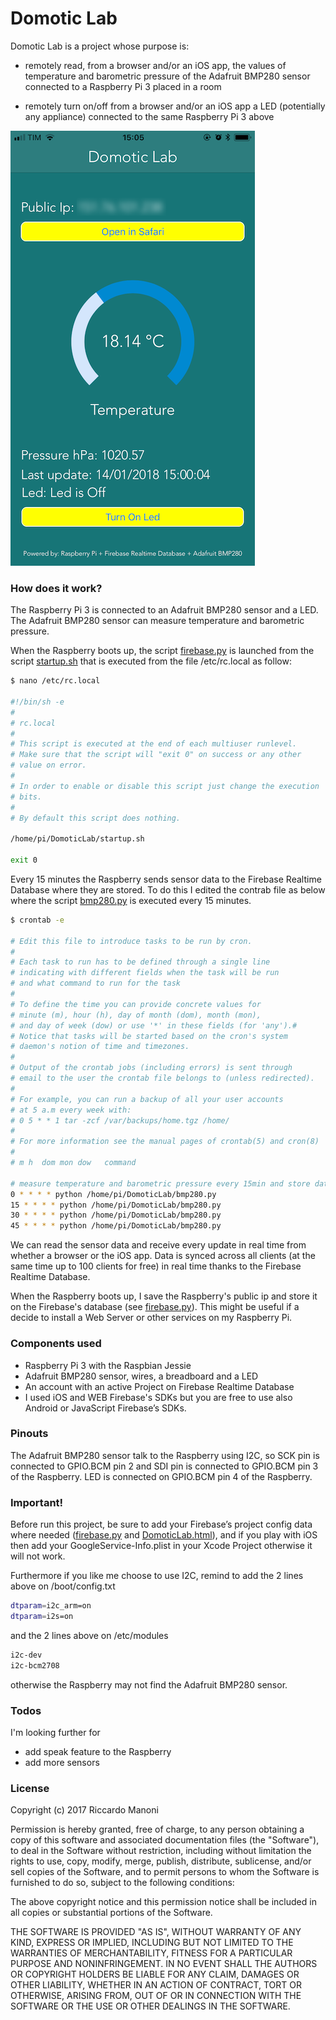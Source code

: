 # Domotic Lab

Domotic Lab is a project whose purpose is:

  - remotely read, from a browser and/or an iOS app, the values of temperature and barometric pressure of the Adafruit BMP280 sensor connected to a Raspberry Pi 3 placed in a room

  - remotely turn on/off from a browser and/or an iOS app a LED (potentially any appliance) connected to the same Raspberry Pi 3 above

![](https://github.com/RiccardoManoni/DomoticLab/blob/master/screenshot.png)

### How does it work?
The Raspberry Pi 3 is connected to an Adafruit BMP280 sensor and a LED.
The Adafruit BMP280 sensor can measure temperature and barometric pressure.

When the Raspberry boots up, the script [firebase.py] is launched from the script [startup.sh] that is executed from the file /etc/rc.local as follow:
```sh
$ nano /etc/rc.local

#!/bin/sh -e
#
# rc.local
#
# This script is executed at the end of each multiuser runlevel.
# Make sure that the script will "exit 0" on success or any other
# value on error.
#
# In order to enable or disable this script just change the execution
# bits.
#
# By default this script does nothing.

/home/pi/DomoticLab/startup.sh

exit 0
```

Every 15 minutes the Raspberry sends sensor data to the Firebase Realtime Database where they are stored. To do this I edited the contrab file as below where the script [bmp280.py] is executed every 15 minutes.
 ```sh
$ crontab -e

# Edit this file to introduce tasks to be run by cron.
#
# Each task to run has to be defined through a single line
# indicating with different fields when the task will be run
# and what command to run for the task
#
# To define the time you can provide concrete values for
# minute (m), hour (h), day of month (dom), month (mon),
# and day of week (dow) or use '*' in these fields (for 'any').#
# Notice that tasks will be started based on the cron's system
# daemon's notion of time and timezones.
#
# Output of the crontab jobs (including errors) is sent through
# email to the user the crontab file belongs to (unless redirected).
#
# For example, you can run a backup of all your user accounts
# at 5 a.m every week with:
# 0 5 * * 1 tar -zcf /var/backups/home.tgz /home/
#
# For more information see the manual pages of crontab(5) and cron(8)
#
# m h  dom mon dow   command

# measure temperature and barometric pressure every 15min and store data on Firebase Realtime Database
 0 * * * * python /home/pi/DomoticLab/bmp280.py
15 * * * * python /home/pi/DomoticLab/bmp280.py
30 * * * * python /home/pi/DomoticLab/bmp280.py
45 * * * * python /home/pi/DomoticLab/bmp280.py
 ```
 
We can read the sensor data and receive every update in real time from whether a browser or the iOS app. Data is synced across all clients (at the same time up to 100 clients for free) in real time thanks to the Firebase Realtime Database.

When the Raspberry boots up, I save the Raspberry's public ip and store it on the Firebase's database (see [firebase.py]). This might be useful if a decide to install a Web Server or other services on my Raspberry Pi.

### Components used
- Raspberry Pi 3 with the Raspbian Jessie
- Adafruit BMP280 sensor, wires, a breadboard and a LED
- An account with an active Project on Firebase Realtime Database
- I used iOS and WEB Firebase's SDKs but you are free to use also Android or JavaScript Firebase’s SDKs.

### Pinouts
The Adafruit BMP280 sensor talk to the Raspberry using I2C, so SCK pin is connected to GPIO.BCM pin 2 and SDI pin is connected to GPIO.BCM pin 3 of the Raspberry.
LED is connected on GPIO.BCM pin 4 of the Raspberry.

### Important!
Before run this project, be sure to add your Firebase’s project config data where needed ([firebase.py] and [DomoticLab.html]), and if you play with iOS then add your GoogleService-Info.plist in your Xcode Project otherwise it will not work.

Furthermore if you like me choose to use I2C, remind to add the 2 lines above on /boot/config.txt
```sh
dtparam=i2c_arm=on
dtparam=i2s=on
```

and the 2 lines above on /etc/modules
```sh
i2c-dev
i2c-bcm2708
```

otherwise the Raspberry may not find the Adafruit BMP280 sensor.

### Todos
I'm looking further for
 - add speak feature to the Raspberry
 - add more sensors

### License

Copyright (c) 2017 Riccardo Manoni

Permission is hereby granted, free of charge, to any person obtaining a copy
of this software and associated documentation files (the "Software"), to deal
in the Software without restriction, including without limitation the rights
to use, copy, modify, merge, publish, distribute, sublicense, and/or sell
copies of the Software, and to permit persons to whom the Software is
furnished to do so, subject to the following conditions:

The above copyright notice and this permission notice shall be included in all
copies or substantial portions of the Software.

THE SOFTWARE IS PROVIDED "AS IS", WITHOUT WARRANTY OF ANY KIND, EXPRESS OR
IMPLIED, INCLUDING BUT NOT LIMITED TO THE WARRANTIES OF MERCHANTABILITY,
FITNESS FOR A PARTICULAR PURPOSE AND NONINFRINGEMENT. IN NO EVENT SHALL THE
AUTHORS OR COPYRIGHT HOLDERS BE LIABLE FOR ANY CLAIM, DAMAGES OR OTHER
LIABILITY, WHETHER IN AN ACTION OF CONTRACT, TORT OR OTHERWISE, ARISING FROM,
OUT OF OR IN CONNECTION WITH THE SOFTWARE OR THE USE OR OTHER DEALINGS IN THE
SOFTWARE.


[//]: # (These are reference links used in the body of this note and get stripped out when the markdown processor does its job. There is no need to format nicely because it shouldn't be seen. Thanks SO - http://stackoverflow.com/questions/4823468/store-comments-in-markdown-syntax)
   [DomoticLab.html]: <https://github.com/RiccardoManoni/DomoticLab/blob/master/web/DomoticLab.html>
   [firebase.py]: <https://github.com/RiccardoManoni/DomoticLab/blob/master/RaspberryPi/firebase.py>
   [bmp280.py]: <https://github.com/RiccardoManoni/DomoticLab/blob/master/RaspberryPi/bmp280.py>
   [startup.sh]: <https://github.com/RiccardoManoni/DomoticLab/blob/master/RaspberryPi/startup.sh>